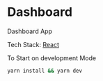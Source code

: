 # Dashboard

Dashboard App

Tech Stack:
[React](https://react.dev)

To Start on development Mode

```bash
yarn install && yarn dev
```
